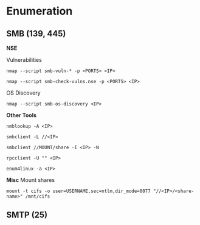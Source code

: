 # Enumeration

## SMB (139, 445)

**NSE**

Vulnerabilities

`nmap --script smb-vuln-* -p <PORTS> <IP>`

`nmap --script smb-check-vulns.nse -p <PORTS> <IP>`

OS Discovery

`nmap --script smb-os-discovery <IP>`

**Other Tools**

`nmblookup -A <IP>`

`smbclient -L //<IP>`

`smbclient //MOUNT/share -I <IP> -N`

`rpcclient -U "" <IP>`

`enum4linux -a <IP>`

**Misc**
Mount shares

`mount -t cifs -o user=USERNAME,sec=ntlm,dir_mode=0077 "//<IP>/<share-name>" /mnt/cifs`

## SMTP (25)

